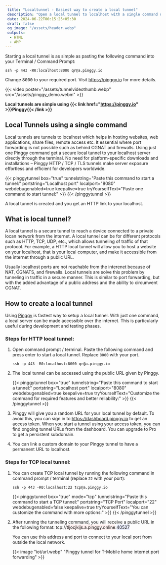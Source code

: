 ```yaml
---
 title: "Localtunnel - Easiest way to create a local tunnel" 
 description: "Open a local tunnel to localhost with a single command using Pinggy. No downloads required. Just paste one command to get local tunnels."
 date: 2024-06-22T00:15:25+05:30
 draft: false 
 og_image: "/assets/header.webp"
 outputs:
  - HTML
  - AMP
---
```



Starting a local tunnel is as simple as pasting the following command into your Terminal / Command Prompt:

```
ssh -p 443 -R0:localhost:8000 qr@a.pinggy.io
```

Change <kbd>8000</kbd> to your required port. Visit https://pinggy.io for more details.


{{< video poster="/assets/tunnelvideothumb.webp" src="/assets/pinggy_demo.webm" >}}



**Local tunnels are simple using {{< link href="https://pinggy.io" >}}Pinggy{{< /link >}}** 

## Local Tunnels using a single command

Local tunnels are tunnels to localhost which helps in hosting websites, web applications, share files, remote access etc. It essential where port forwarding is not possible such as behind CGNAT and firewalls. Using just one Pinggy command get a secure local tunnel to your localhost server directly through the terminal. No need for platform-specific downloads and installations – Pinggy HTTP / TCP / TLS tunnels make server exposure effortless and efficient for developers worldwide.

{{< pinggytunnel box="true" tunnelstring="Paste this command to start a tunnel:" portstring="Localhost port" localport="8080" webdebugenabled=true keepalive=true tryYourselfText="Paste one command to start tunnel:" >}}
{{< /pinggytunnel >}}

A local tunnel is created and you get an HTTP link to your localhost.

## What is local tunnel?

A local tunnel is a secure tunnel to reach a device connected to a private locan network from the internet. A local tunnel can be for different protocols such as HTTP, TCP, UDP, etc., which allows tunneling of traffic of that protocol. For example, a HTTP local tunnel will allow you to host a website on your localhost, that is your local computer, and make it accessible from the internet through a public URL. 

Usually localhost ports are not reachable from the interenet because of NAT, CGNATS, and firewalls. Local tunnels are solve this problem by tunneling in traffic in a secure manner. This is similar to port forwarding, but with the added advantage of a public address and the ability to circumvent CGNAT.

## How to create a local tunnel

Using [Pinggy](https://pinggy.io/) is fastest way to setup a local tunnel. With just one  command, a local server can be made accessible over the internet. This is particularly useful during development and testing phases.


### Steps for HTTP local tunnel:

1. Open command prompt / terminal. Paste the following command and press enter to start a local tunnel. Replace `8000` with your port.
   ```
   ssh -p 443 -R0:localhost:8000 qr@a.pinggy.io
   ```
2. The local tunnel can be accessed using the public URL given by Pinggy.

   {{< pinggytunnel box="true" tunnelstring="Paste this command to start a tunnel:" portstring="Localhost port" localport="8080" webdebugenabled=true keepalive=true tryYourselfText="Customize the command for required features and better reliability:" >}}
   {{< /pinggytunnel >}}

3. Pinggy will give you a random URL for your local tunnel by default. To avoid this, you can sign in to https://dashboard.pinggy.io to get an access token. When you start a tunnel using your access token, you can find ongoing tunnel URLs from the dashboard. You can upgrade to Pro to get a persistent subdomain.

4. You can link a custom domain to your Pinggy tunnel to have a permanent URL to localhost.

### Steps for TCP local tunnel:

1. You can create TCP local tunnel by running the following command in command prompt / terminal (replace `22` with your port):

   ```
   ssh -p 443 -R0:localhost:22 tcp@a.pinggy.io
   ```

   {{< pinggytunnel box="true" mode="tcp" tunnelstring="Paste this command to start a TCP tunnel:" portstring="TCP Port" localport="22" webdebugenabled=false keepalive=true tryYourselfText="You can customize the command with more options:" >}}
   {{< /pinggytunnel >}}

2. After running the tunneling command, you will receive a public URL in the following format:
   tcp://<span style="background: #fff0f0">tljocjkijs.a.pinggy.online</span>:<span style="background: #e9ecff">40527</span>

   You can use this address and port to connect to your local port from outside the local network.

   {{< image "iot/url.webp" "Pinggy tunnel for T-Mobile home internet port forwarding" >}}
